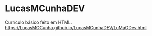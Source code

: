 # LucasMCunhaDEV
Currículo básico feito em HTML.
https://LucasMOCunha.github.io/LucasMCunhaDEV/LuMaODev.html
